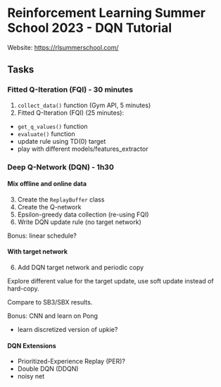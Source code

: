 # Reinforcement Learning Summer School 2023 - DQN Tutorial

Website: https://rlsummerschool.com/


## Tasks

### Fitted Q-Iteration (FQI) - 30 minutes

1. `collect_data()` function (Gym API, 5 minutes)
2. Fitted Q-Iteration (FQI) (25 minutes):
  - `get_q_values()` function
  - `evaluate()` function
  - update rule using TD(0) target
  - play with different models/features_extractor

### Deep Q-Network (DQN) - 1h30

#### Mix offline and online data

3. Create the `ReplayBuffer` class
4. Create the Q-network
5. Epsilon-greedy data collection (re-using FQI)
6. Write DQN update rule (no target network)

Bonus: linear schedule?

#### With target network

6. Add DQN target network and periodic copy

Explore different value for the target update,
use soft update instead of hard-copy.

Compare to SB3/SBX results.

Bonus: CNN and learn on Pong
+ learn discretized version of upkie?

#### DQN Extensions
- Prioritized-Experience Replay (PER)?
- Double DQN (DDQN)
- noisy net
